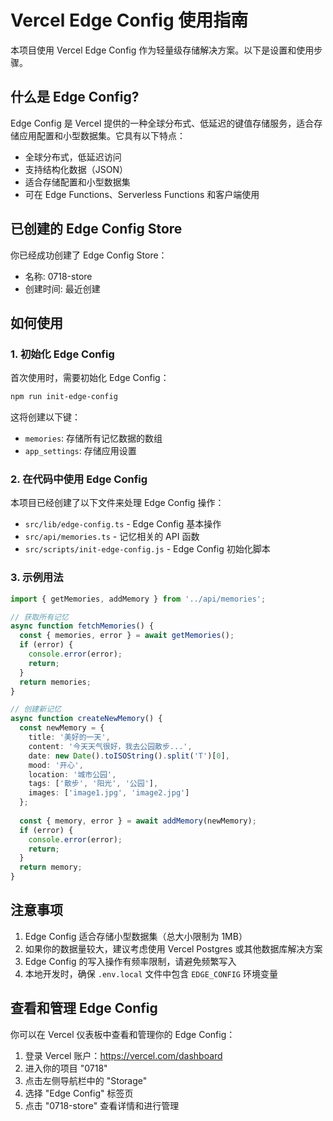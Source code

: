 # Vercel Edge Config 使用指南

本项目使用 Vercel Edge Config 作为轻量级存储解决方案。以下是设置和使用步骤。

## 什么是 Edge Config?

Edge Config 是 Vercel 提供的一种全球分布式、低延迟的键值存储服务，适合存储应用配置和小型数据集。它具有以下特点：

- 全球分布式，低延迟访问
- 支持结构化数据（JSON）
- 适合存储配置和小型数据集
- 可在 Edge Functions、Serverless Functions 和客户端使用

## 已创建的 Edge Config Store

你已经成功创建了 Edge Config Store：
- 名称: 0718-store
- 创建时间: 最近创建

## 如何使用

### 1. 初始化 Edge Config

首次使用时，需要初始化 Edge Config：

```bash
npm run init-edge-config
```

这将创建以下键：
- `memories`: 存储所有记忆数据的数组
- `app_settings`: 存储应用设置

### 2. 在代码中使用 Edge Config

本项目已经创建了以下文件来处理 Edge Config 操作：

- `src/lib/edge-config.ts` - Edge Config 基本操作
- `src/api/memories.ts` - 记忆相关的 API 函数
- `src/scripts/init-edge-config.js` - Edge Config 初始化脚本

### 3. 示例用法

```typescript
import { getMemories, addMemory } from '../api/memories';

// 获取所有记忆
async function fetchMemories() {
  const { memories, error } = await getMemories();
  if (error) {
    console.error(error);
    return;
  }
  return memories;
}

// 创建新记忆
async function createNewMemory() {
  const newMemory = {
    title: '美好的一天',
    content: '今天天气很好，我去公园散步...',
    date: new Date().toISOString().split('T')[0],
    mood: '开心',
    location: '城市公园',
    tags: ['散步', '阳光', '公园'],
    images: ['image1.jpg', 'image2.jpg']
  };
  
  const { memory, error } = await addMemory(newMemory);
  if (error) {
    console.error(error);
    return;
  }
  return memory;
}
```

## 注意事项

1. Edge Config 适合存储小型数据集（总大小限制为 1MB）
2. 如果你的数据量较大，建议考虑使用 Vercel Postgres 或其他数据库解决方案
3. Edge Config 的写入操作有频率限制，请避免频繁写入
4. 本地开发时，确保 `.env.local` 文件中包含 `EDGE_CONFIG` 环境变量

## 查看和管理 Edge Config

你可以在 Vercel 仪表板中查看和管理你的 Edge Config：

1. 登录 Vercel 账户：https://vercel.com/dashboard
2. 进入你的项目 "0718"
3. 点击左侧导航栏中的 "Storage"
4. 选择 "Edge Config" 标签页
5. 点击 "0718-store" 查看详情和进行管理 